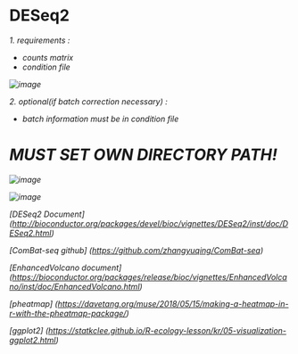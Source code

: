 # DESeq2

<em>1. requirements :
- counts matrix
- condition file 
 
 
 
 
 
 
 
 
 ![image](https://user-images.githubusercontent.com/63722122/120759790-576fd580-c54e-11eb-8a67-f9736797cd54.png)


 
 
<em>2. optional(if batch correction necessary) :
- batch information must be in condition file
 

# MUST SET OWN DIRECTORY PATH! 

![image](https://user-images.githubusercontent.com/63722122/120759375-ec260380-c54d-11eb-8543-6d58f1c5beb7.png)
 
![image](https://user-images.githubusercontent.com/63722122/120759089-98b3b580-c54d-11eb-81ad-ff8756d0a010.png)




[DESeq2 Document] (http://bioconductor.org/packages/devel/bioc/vignettes/DESeq2/inst/doc/DESeq2.html)
 
[ComBat-seq github] (https://github.com/zhangyuqing/ComBat-seq)
 
[EnhancedVolcano document] (https://bioconductor.org/packages/release/bioc/vignettes/EnhancedVolcano/inst/doc/EnhancedVolcano.html)
 
[pheatmap] (https://davetang.org/muse/2018/05/15/making-a-heatmap-in-r-with-the-pheatmap-package/)
 
[ggplot2] (https://statkclee.github.io/R-ecology-lesson/kr/05-visualization-ggplot2.html)
 
 

